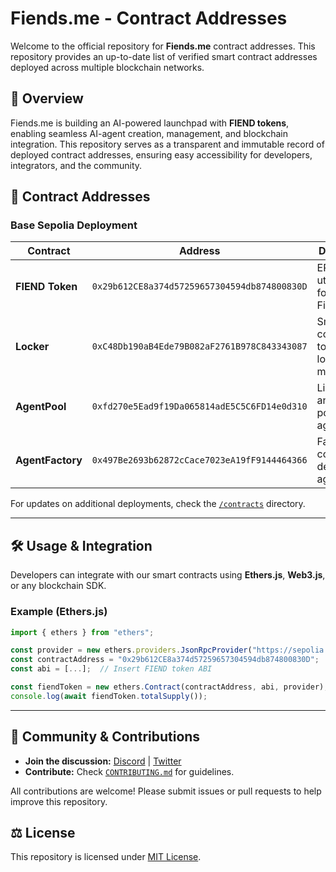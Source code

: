 # Fiends.me - Contract Addresses

Welcome to the official repository for **Fiends.me** contract addresses. This repository provides an up-to-date list of verified smart contract addresses deployed across multiple blockchain networks.

## 🔹 Overview

Fiends.me is building an AI-powered launchpad with **FIEND tokens**, enabling seamless AI-agent creation, management, and blockchain integration. This repository serves as a transparent and immutable record of deployed contract addresses, ensuring easy accessibility for developers, integrators, and the community.

## 📜 **Contract Addresses**

### **Base Sepolia Deployment**
| Contract       | Address                                      | Description |
|--------------|----------------------------------------------|------------|
| **FIEND Token** | `0x29b612CE8a374d57259657304594db874800830D` | ERC-20 utility token for Fiends.me |
| **Locker** | `0xC48Db190aB4Ede79B082aF2761B978C843343087` | Smart contract for token locking mechanisms |
| **AgentPool** | `0xfd270e5Ead9f19Da065814adE5C5C6FD14e0d310` | Liquidity and staking pool for AI agents |
| **AgentFactory** | `0x497Be2693b62872cCace7023eA19fF9144464366` | Factory contract for deploying AI agents |

For updates on additional deployments, check the [`/contracts`](./contracts/) directory.

---

## 🛠 **Usage & Integration**
Developers can integrate with our smart contracts using **Ethers.js**, **Web3.js**, or any blockchain SDK.

### **Example (Ethers.js)**
```javascript
import { ethers } from "ethers";

const provider = new ethers.providers.JsonRpcProvider("https://sepolia.base.org");
const contractAddress = "0x29b612CE8a374d57259657304594db874800830D";
const abi = [...];  // Insert FIEND token ABI

const fiendToken = new ethers.Contract(contractAddress, abi, provider);
console.log(await fiendToken.totalSupply());
```

---

## 📢 **Community & Contributions**
- **Join the discussion:** [Discord](#) | [Twitter](#)
- **Contribute:** Check [`CONTRIBUTING.md`](./docs/contributing.md) for guidelines.

All contributions are welcome! Please submit issues or pull requests to help improve this repository.

## ⚖️ **License**
This repository is licensed under [MIT License](./LICENSE).
